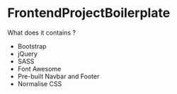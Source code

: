 # FrontendProjectBoilerplate

What does it contains ?
- Bootstrap
- jQuery
- SASS
- Font Awesome
- Pre-built Navbar and Footer 
- Normalise CSS

